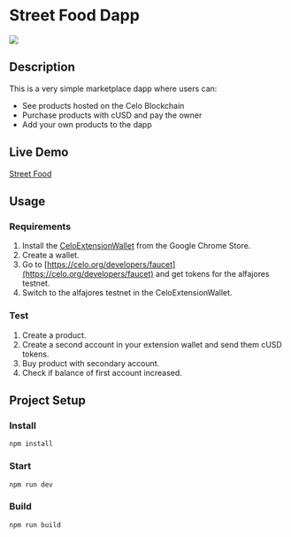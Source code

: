 # Street Food Dapp

![](https://github.com/dacadeorg/celo-development-101/blob/main/content/gifs/celo_trailer_02.gif)

## Description

This is a very simple marketplace dapp where users can:

- See products hosted on the Celo Blockchain
- Purchase products with cUSD and pay the owner
- Add your own products to the dapp

## Live Demo

[Street Food](https://andyriles.github.io/Street-Food/)

## Usage

### Requirements

1. Install the [CeloExtensionWallet](https://chrome.google.com/webstore/detail/celoextensionwallet/kkilomkmpmkbdnfelcpgckmpcaemjcdh?hl=en) from the Google Chrome Store.
2. Create a wallet.
3. Go to [https://celo.org/developers/faucet](https://celo.org/developers/faucet) and get tokens for the alfajores testnet.
4. Switch to the alfajores testnet in the CeloExtensionWallet.

### Test

1. Create a product.
2. Create a second account in your extension wallet and send them cUSD tokens.
3. Buy product with secondary account.
4. Check if balance of first account increased.

## Project Setup

### Install

```
npm install
```

### Start

```
npm run dev
```

### Build

```
npm run build
```

